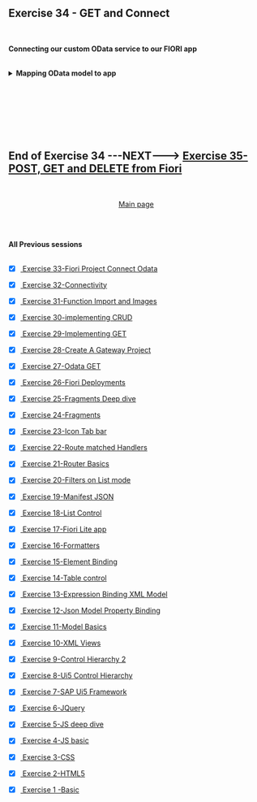 ## Exercise 34 - GET and Connect


</br>

**Connecting our custom OData service to our FIORI app**

</br>

<details>
<summary> <b> Mapping OData model to app </b> </summary>
</br>

This is how you can check whether Fiori app is connecting to OData service

</br>
<img src="./files/ui5e34-1.png" >
</br></br>

We have been using a local JSON data model file to load data to the Fiori app now we will map Our OData service model to teh app
</br></br>
<img src="./files/ui5e34-2.png"></br>


<img src="./files/ui5e34-3.png"></br>
<img src="./files/ui5e34-4.png"></br>
<img src="./files/ui5e34-5.png"></br>
<img src="./files/ui5e34-6.png"></br>
<img src="./files/ui5e34-7.png"></br>
<img src="./files/ui5e34-8.png"></br>
<img src="./files/ui5e34-9.png"></br>
<img src="./files/ui5e34-10.png"></br>
<img src="./files/ui5e34-11.png"></br>
<img src="./files/ui5e34-12.png"></br>
<img src="./files/ui5e34-13.png"></br>
<img src="./files/ui5e34-14.png"></br>
<img src="./files/ui5e34-15.png"></br>
<img src="./files/ui5e34-16.png"></br>
<img src="./files/ui5e34-17.png"></br>
<img src="./files/ui5e34-18.png"></br>
<img src="./files/ui5e34-19.png"></br>
<img src="./files/ui5e34-20.png"></br>
<img src="./files/ui5e34-21.png"></br>
<img src="./files/ui5e34-22.png"></br>
<img src="./files/ui5e34-23.png"></br>
<img src="./files/ui5e34-24.png"></br>
<img src="./files/ui5e34-25.png"></br>
<img src="./files/ui5e34-26.png"></br>
<img src="./files/ui5e34-27.png"></br>
<img src="./files/ui5e34-28.png"></br>
<img src="./files/ui5e34-29.png"></br>
<img src="./files/ui5e34-30.png"></br>
<img src="./files/ui5e34-31.png"></br>
<img src="./files/ui5e34-32.png"></br>
<img src="./files/ui5e34-33.png"></br>
<img src="./files/ui5e34-34.png"></br>
<img src="./files/ui5e34-35.png"></br>
<img src="./files/ui5e34-36.png"></br>
<img src="./files/ui5e34-37.png"></br>
<img src="./files/ui5e34-38.png"></br>
<img src="./files/ui5e34-39.png"></br>
<img src="./files/ui5e34-40.png"></br>
<img src="./files/ui5e34-41.png"></br>
<img src="./files/ui5e34-42.png"></br>
<img src="./files/ui5e34-43.png"></br>
<img src="./files/ui5e34-44.png"></br>
<img src="./files/ui5e34-45.png"></br>
<img src="./files/ui5e34-46.png"></br>
<img src="./files/ui5e34-47.png"></br>
<img src="./files/ui5e34-48.png"></br>
<img src="./files/ui5e34-49.png"></br>
<img src="./files/ui5e34-50.png"></br>
<img src="./files/ui5e34-51.png"></br>
<img src="./files/ui5e34-52.png"></br>
<img src="./files/ui5e34-53.png"></br>
<img src="./files/ui5e34-54.png"></br>
<img src="./files/ui5e34-55.png"></br>
<img src="./files/ui5e34-56.png"></br>
<img src="./files/ui5e34-57.png"></br>
<img src="./files/ui5e34-58.png"></br>
<img src="./files/ui5e34-59.png"></br>
<img src="./files/ui5e34-60.png"></br>
<img src="./files/ui5e34-61.png"></br>
<img src="./files/ui5e34-62.png"></br>
<img src="./files/ui5e34-63.png"></br>
<img src="./files/ui5e34-64.png"></br>
<img src="./files/ui5e34-65.png"></br>
<img src="./files/ui5e34-66.png"></br>
<img src="./files/ui5e34-67.png"></br>
<img src="./files/ui5e34-68.png"></br>
<img src="./files/ui5e34-69.png"></br>
<img src="./files/ui5e34-70.png"></br>
<img src="./files/ui5e34-71.png"></br>
<img src="./files/ui5e34-72.png"></br>
<img src="./files/ui5e34-73.png"></br>
<img src="./files/ui5e34-74.png"></br>
<img src="./files/ui5e34-75.png"></br>
<img src="./files/ui5e34-76.png"></br>
<img src="./files/ui5e34-77.png"></br>
<img src="./files/ui5e34-78.png"></br>
<img src="./files/ui5e34-79.png"></br>
<img src="./files/ui5e34-80.png"></br>
<img src="./files/ui5e34-81.png"></br>
<img src="./files/ui5e34-82.png"></br>
<img src="./files/ui5e34-83.png"></br>
<img src="./files/ui5e34-84.png"></br>
<img src="./files/ui5e34-85.png"></br>
<img src="./files/ui5e34-86.png"></br>
<img src="./files/ui5e34-87.png"></br>
<img src="./files/ui5e34-88.png"></br>
<img src="./files/ui5e34-89.png"></br>
<img src="./files/ui5e34-90.png"></br>
<img src="./files/ui5e34-91.png"></br>
<img src="./files/ui5e34-92.png"></br>
<img src="./files/ui5e34-93.png"></br>
<img src="./files/ui5e34-94.png"></br>
<img src="./files/ui5e34-95.png"></br>
<img src="./files/ui5e34-96.png"></br>
<img src="./files/ui5e34-97.png"></br>
<img src="./files/ui5e34-98.png"></br>
<img src="./files/ui5e34-99.png"></br>
<img src="./files/ui5e34-100.png"></br>
<img src="./files/ui5e34-101.png"></br>
<img src="./files/ui5e34-102.png"></br>
<img src="./files/ui5e34-103.png"></br>
<img src="./files/ui5e34-104.png"></br>
<img src="./files/ui5e34-105.png"></br>
<img src="./files/ui5e34-106.png"></br>
<img src="./files/ui5e34-107.png"></br>
<img src="./files/ui5e34-108.png"></br>
<img src="./files/ui5e34-109.png"></br>
<img src="./files/ui5e34-110.png"></br>
<img src="./files/ui5e34-111.png"></br>
<img src="./files/ui5e34-112.png"></br>
<img src="./files/ui5e34-113.png"></br>
<img src="./files/ui5e34-114.png"></br>
<img src="./files/ui5e34-115.png"></br>
<img src="./files/ui5e34-116.png"></br>
<img src="./files/ui5e34-117.png"></br>
<img src="./files/ui5e34-118.png"></br>
<img src="./files/ui5e34-119.png"></br>
<img src="./files/ui5e34-120.png"></br>
<img src="./files/ui5e34-121.png"></br>
<img src="./files/ui5e34-122.png"></br>
<img src="./files/ui5e34-123.png"></br>
<img src="./files/ui5e34-124.png"></br>
<img src="./files/ui5e34-125.png"></br>
<img src="./files/ui5e34-126.png"></br>
<img src="./files/ui5e34-127.png"></br>
<img src="./files/ui5e34-128.png"></br>
<img src="./files/ui5e34-129.png"></br>
<img src="./files/ui5e34-130.png"></br>
<img src="./files/ui5e34-131.png"></br>
<img src="./files/ui5e34-132.png"></br>
<img src="./files/ui5e34-133.png"></br>
<img src="./files/ui5e34-134.png"></br>
<img src="./files/ui5e34-135.png"></br>
<img src="./files/ui5e34-136.png"></br>
<img src="./files/ui5e34-137.png"></br>
<img src="./files/ui5e34-138.png"></br>
<img src="./files/ui5e34-139.png"></br>
<img src="./files/ui5e34-140.png"></br>
<img src="./files/ui5e34-141.png"></br>
<img src="./files/ui5e34-142.png"></br>
<img src="./files/ui5e34-143.png"></br>
<img src="./files/ui5e34-144.png"></br>
<img src="./files/ui5e34-145.png"></br>
<img src="./files/ui5e34-146.png"></br>
<img src="./files/ui5e34-147.png"></br>
<img src="./files/ui5e34-148.png"></br>
<img src="./files/ui5e34-149.png"></br>
<img src="./files/ui5e34-150.png"></br>


</details>

</br></br>



</br>
</br></br>

## End of Exercise 34 ---NEXT---> <a href="https://github.com/Octavius-Dante/Arthelais/tree/main/ex_35"> Exercise 35-POST, GET and DELETE from Fiori </a>
</br>
<p align="center"> <a href="https://github.com/Octavius-Dante/Arthelais/tree/main"> Main page </a> </p>


</br></br>

**All Previous sessions**
</br></br>

<!-- - [x] <a href="https://github.com/Octavius-Dante/Arthelais/tree/main/ex_37"> Exercise 37-Deploy app to launchpad</a>
- [x] <a href="https://github.com/Octavius-Dante/Arthelais/tree/main/ex_36"> Exercise 36-WebIde and Git integration</a>
- [x] <a href="https://github.com/Octavius-Dante/Arthelais/tree/main/ex_35"> Exercise 35-POST, GET and DELETE from Fiori</a>
- [x] <a href="https://github.com/Octavius-Dante/Arthelais/tree/main/ex_34"> Exercise 34-GET and Connect</a> -->
- [x] <a href="https://github.com/Octavius-Dante/Arthelais/tree/main/ex_33"> Exercise 33-Fiori Project Connect Odata</a>
- [x] <a href="https://github.com/Octavius-Dante/Arthelais/tree/main/ex_32"> Exercise 32-Connectivity</a>
- [x] <a href="https://github.com/Octavius-Dante/Arthelais/tree/main/ex_31"> Exercise 31-Function Import and Images</a>
- [x] <a href="https://github.com/Octavius-Dante/Arthelais/tree/main/ex_30"> Exercise 30-implementing CRUD</a>
- [x] <a href="https://github.com/Octavius-Dante/Arthelais/tree/main/ex_29"> Exercise 29-Implementing GET</a>
- [x] <a href="https://github.com/Octavius-Dante/Arthelais/tree/main/ex_28"> Exercise 28-Create A Gateway Project</a>
- [x] <a href="https://github.com/Octavius-Dante/Arthelais/tree/main/ex_27"> Exercise 27-Odata GET</a>
- [x] <a href="https://github.com/Octavius-Dante/Arthelais/tree/main/ex_26"> Exercise 26-Fiori Deployments</a>
- [x] <a href="https://github.com/Octavius-Dante/Arthelais/tree/main/ex_25"> Exercise 25-Fragments Deep dive</a>
- [x] <a href="https://github.com/Octavius-Dante/Arthelais/tree/main/ex_24"> Exercise 24-Fragments</a>
- [x] <a href="https://github.com/Octavius-Dante/Arthelais/tree/main/ex_23"> Exercise 23-Icon Tab bar</a>
- [x] <a href="https://github.com/Octavius-Dante/Arthelais/tree/main/ex_22"> Exercise 22-Route matched Handlers</a>
- [x] <a href="https://github.com/Octavius-Dante/Arthelais/tree/main/ex_21"> Exercise 21-Router Basics</a>
- [x] <a href="https://github.com/Octavius-Dante/Arthelais/tree/main/ex_20"> Exercise 20-Filters on List mode</a>
- [x] <a href="https://github.com/Octavius-Dante/Arthelais/tree/main/ex_19"> Exercise 19-Manifest JSON</a>
- [x] <a href="https://github.com/Octavius-Dante/Arthelais/tree/main/ex_18"> Exercise 18-List Control</a>
- [x] <a href="https://github.com/Octavius-Dante/Arthelais/tree/main/ex_17"> Exercise 17-Fiori Lite app</a>
- [x] <a href="https://github.com/Octavius-Dante/Arthelais/tree/main/ex_16"> Exercise 16-Formatters </a>
- [x] <a href="https://github.com/Octavius-Dante/Arthelais/tree/main/ex_15"> Exercise 15-Element Binding</a>
- [x] <a href="https://github.com/Octavius-Dante/Arthelais/tree/main/ex_14"> Exercise 14-Table control</a>
- [x] <a href="https://github.com/Octavius-Dante/Arthelais/tree/main/ex_13"> Exercise 13-Expression Binding XML Model</a>
- [x] <a href="https://github.com/Octavius-Dante/Arthelais/tree/main/ex_12"> Exercise 12-Json Model Property Binding</a>
- [x] <a href="https://github.com/Octavius-Dante/Arthelais/tree/main/ex_11"> Exercise 11-Model Basics </a>
- [x] <a href="https://github.com/Octavius-Dante/Arthelais/tree/main/ex_10"> Exercise 10-XML Views </a>
- [x] <a href="https://github.com/Octavius-Dante/Arthelais/tree/main/ex_9"> Exercise 9-Control Hierarchy 2</a>
- [x] <a href="https://github.com/Octavius-Dante/Arthelais/tree/main/ex_8"> Exercise 8-Ui5 Control Hierarchy </a>
- [x] <a href="https://github.com/Octavius-Dante/Arthelais/tree/main/ex_7"> Exercise 7-SAP Ui5 Framework </a>
- [x] <a href="https://github.com/Octavius-Dante/Arthelais/tree/main/ex_6"> Exercise 6-JQuery </a>
- [x] <a href="https://github.com/Octavius-Dante/Arthelais/tree/main/ex_5"> Exercise 5-JS deep dive </a>
- [x] <a href="https://github.com/Octavius-Dante/Arthelais/tree/main/ex_4"> Exercise 4-JS basic </a>
- [x] <a href="https://github.com/Octavius-Dante/Arthelais/tree/main/ex_3"> Exercise 3-CSS </a>
- [x] <a href="https://github.com/Octavius-Dante/Arthelais/tree/main/ex_2"> Exercise 2-HTML5</a>
- [x] <a href="https://github.com/Octavius-Dante/Arthelais/tree/main/ex_1"> Exercise 1 -Basic </a>


<!--

<details>
<summary> <b> ALL CODE CHANGES - TODAY SESSION </b> </summary>
</br>
</br>

</br>
</br>
<img src="./files/capmd12-96a.png" >
</br>
</br>
</details>

-->